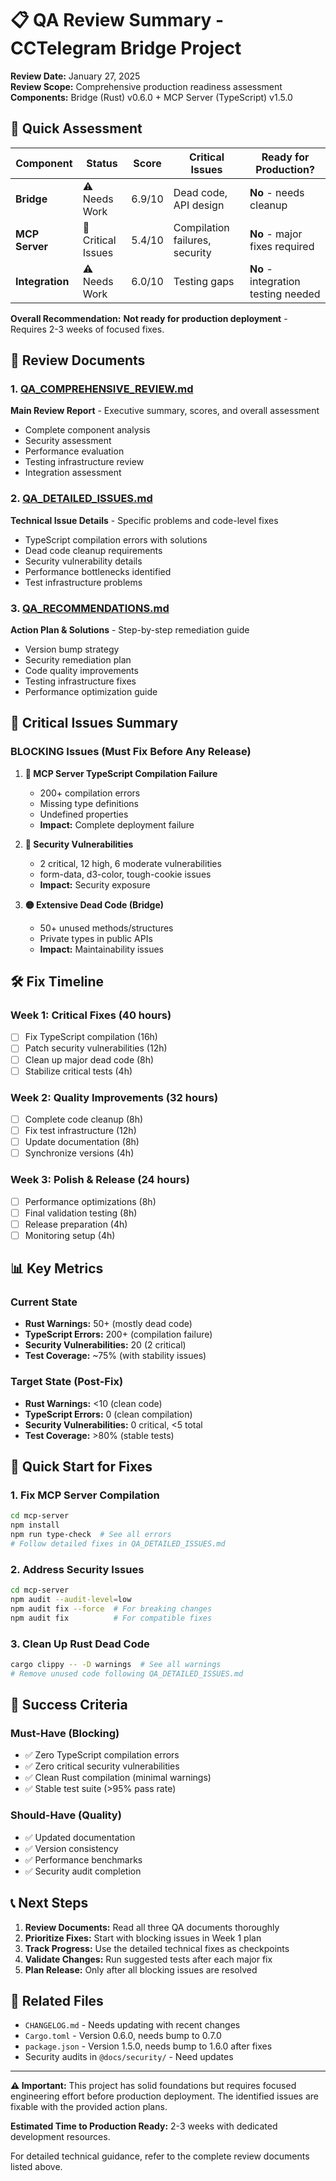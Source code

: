 # 📋 QA Review Summary - CCTelegram Bridge Project

**Review Date:** January 27, 2025  
**Review Scope:** Comprehensive production readiness assessment  
**Components:** Bridge (Rust) v0.6.0 + MCP Server (TypeScript) v1.5.0

## 🎯 Quick Assessment

| Component | Status | Score | Critical Issues | Ready for Production? |
|-----------|--------|-------|-----------------|----------------------|
| **Bridge** | ⚠️ Needs Work | 6.9/10 | Dead code, API design | **No** - needs cleanup |
| **MCP Server** | 🚨 Critical Issues | 5.4/10 | Compilation failures, security | **No** - major fixes required |
| **Integration** | ⚠️ Needs Work | 6.0/10 | Testing gaps | **No** - integration testing needed |

**Overall Recommendation:** **Not ready for production deployment** - Requires 2-3 weeks of focused fixes.

## 📄 Review Documents

### 1. [QA_COMPREHENSIVE_REVIEW.md](./QA_COMPREHENSIVE_REVIEW.md)
**Main Review Report** - Executive summary, scores, and overall assessment
- Complete component analysis
- Security assessment 
- Performance evaluation
- Testing infrastructure review
- Integration assessment

### 2. [QA_DETAILED_ISSUES.md](./QA_DETAILED_ISSUES.md)
**Technical Issue Details** - Specific problems and code-level fixes
- TypeScript compilation errors with solutions
- Dead code cleanup requirements
- Security vulnerability details
- Performance bottlenecks identified
- Test infrastructure problems

### 3. [QA_RECOMMENDATIONS.md](./QA_RECOMMENDATIONS.md)
**Action Plan & Solutions** - Step-by-step remediation guide
- Version bump strategy
- Security remediation plan
- Code quality improvements
- Testing infrastructure fixes
- Performance optimization guide

## 🚨 Critical Issues Summary

### BLOCKING Issues (Must Fix Before Any Release)

1. **🔴 MCP Server TypeScript Compilation Failure**
   - 200+ compilation errors
   - Missing type definitions
   - Undefined properties
   - **Impact:** Complete deployment failure

2. **🔴 Security Vulnerabilities**
   - 2 critical, 12 high, 6 moderate vulnerabilities
   - form-data, d3-color, tough-cookie issues
   - **Impact:** Security exposure

3. **🟡 Extensive Dead Code (Bridge)**
   - 50+ unused methods/structures
   - Private types in public APIs
   - **Impact:** Maintainability issues

## 🛠️ Fix Timeline

### Week 1: Critical Fixes (40 hours)
- [ ] Fix TypeScript compilation (16h)
- [ ] Patch security vulnerabilities (12h)  
- [ ] Clean up major dead code (8h)
- [ ] Stabilize critical tests (4h)

### Week 2: Quality Improvements (32 hours)
- [ ] Complete code cleanup (8h)
- [ ] Fix test infrastructure (12h)
- [ ] Update documentation (8h)
- [ ] Synchronize versions (4h)

### Week 3: Polish & Release (24 hours)
- [ ] Performance optimizations (8h)
- [ ] Final validation testing (8h)
- [ ] Release preparation (4h)
- [ ] Monitoring setup (4h)

## 📊 Key Metrics

### Current State
- **Rust Warnings:** 50+ (mostly dead code)
- **TypeScript Errors:** 200+ (compilation failure)
- **Security Vulnerabilities:** 20 (2 critical)
- **Test Coverage:** ~75% (with stability issues)

### Target State (Post-Fix)
- **Rust Warnings:** <10 (clean code)
- **TypeScript Errors:** 0 (clean compilation)
- **Security Vulnerabilities:** 0 critical, <5 total
- **Test Coverage:** >80% (stable tests)

## 🔧 Quick Start for Fixes

### 1. Fix MCP Server Compilation
```bash
cd mcp-server
npm install
npm run type-check  # See all errors
# Follow detailed fixes in QA_DETAILED_ISSUES.md
```

### 2. Address Security Issues
```bash
cd mcp-server
npm audit --audit-level=low
npm audit fix --force  # For breaking changes
npm audit fix          # For compatible fixes
```

### 3. Clean Up Rust Dead Code
```bash
cargo clippy -- -D warnings  # See all warnings
# Remove unused code following QA_DETAILED_ISSUES.md
```

## 🎯 Success Criteria

### Must-Have (Blocking)
- ✅ Zero TypeScript compilation errors
- ✅ Zero critical security vulnerabilities  
- ✅ Clean Rust compilation (minimal warnings)
- ✅ Stable test suite (>95% pass rate)

### Should-Have (Quality)
- ✅ Updated documentation
- ✅ Version consistency
- ✅ Performance benchmarks
- ✅ Security audit completion

## 📞 Next Steps

1. **Review Documents:** Read all three QA documents thoroughly
2. **Prioritize Fixes:** Start with blocking issues in Week 1 plan
3. **Track Progress:** Use the detailed technical fixes as checkpoints
4. **Validate Changes:** Run suggested tests after each major fix
5. **Plan Release:** Only after all blocking issues are resolved

## 🔗 Related Files

- `CHANGELOG.md` - Needs updating with recent changes
- `Cargo.toml` - Version 0.6.0, needs bump to 0.7.0
- `package.json` - Version 1.5.0, needs bump to 1.6.0 after fixes
- Security audits in `@docs/security/` - Need updates

---

**⚠️ Important:** This project has solid foundations but requires focused engineering effort before production deployment. The identified issues are fixable with the provided action plans.

**Estimated Time to Production Ready:** 2-3 weeks with dedicated development resources.

For detailed technical guidance, refer to the complete review documents listed above.